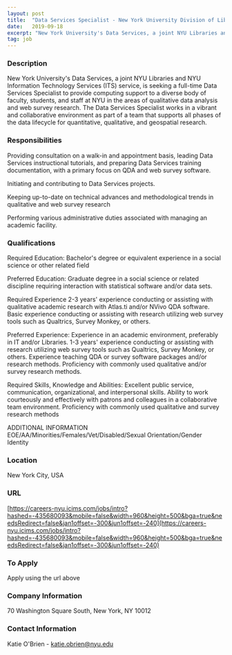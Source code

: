 ```yaml
---
layout: post
title:  "Data Services Specialist - New York University Division of Libraries"
date:   2019-09-18
excerpt: "New York University's Data Services, a joint NYU Libraries and NYU Information Technology Services (ITS) service, is seeking a full-time Data Services Specialist to provide computing support to a diverse body of faculty, students, and staff at NYU in the areas of qualitative data analysis and web survey research. The..."
tag: job
---
```


### Description   

New York University's Data Services, a joint NYU Libraries and NYU Information Technology Services (ITS) service, is seeking a full-time Data Services Specialist to provide computing support to a diverse body of faculty, students, and staff at NYU in the areas of qualitative data analysis and web survey research.  The Data Services Specialist works in a vibrant and collaborative environment as part of a team that supports all phases of the data lifecycle for quantitative, qualitative, and geospatial research.


### Responsibilities   

Providing consultation on a walk-in and appointment basis, leading Data Services instructional tutorials, and preparing Data Services training documentation, with a primary focus on QDA and web survey software. 

Initiating and contributing to Data Services projects.

Keeping up-to-date on technical advances and methodological trends in qualitative and web survey research

Performing various administrative duties associated with managing an academic facility.


### Qualifications   

Required Education:
Bachelor's degree or equivalent experience in a social science or other related field

Preferred Education:
Graduate degree in a social science or related discipline requiring interaction with statistical software and/or data sets.

Required Experience
2-3 years' experience conducting or assisting with qualitative academic research with Atlas.ti and/or NVivo QDA software. Basic experience conducting or assisting with research utilizing web survey tools such as Qualtrics, Survey Monkey, or others.

Preferred Experience:
Experience in an academic environment, preferably in IT and/or Libraries. 1-3 years' experience conducting or assisting with research utilizing web survey tools such as Qualtrics, Survey Monkey, or others. Experience teaching QDA or survey software packages and/or research methods. Proficiency with commonly used qualitative and/or survey research methods. 

Required Skills, Knowledge and Abilities:
Excellent public service, communication, organizational, and interpersonal skills. Ability to work courteously and effectively with patrons and colleagues in a collaborative team environment. Proficiency with commonly used qualitative and survey research methods

ADDITIONAL INFORMATION
EOE/AA/Minorities/Females/Vet/Disabled/Sexual Orientation/Gender Identity




### Location   

New York City, USA


### URL   

[https://careers-nyu.icims.com/jobs/intro?hashed=-435680093&mobile=false&width=960&height=500&bga=true&needsRedirect=false&jan1offset=-300&jun1offset=-240](https://careers-nyu.icims.com/jobs/intro?hashed=-435680093&mobile=false&width=960&height=500&bga=true&needsRedirect=false&jan1offset=-300&jun1offset=-240)

### To Apply   

Apply using the url above


### Company Information   

70 Washington Square South, New York, NY 10012


### Contact Information   

Katie O'Brien - katie.obrien@nyu.edu


